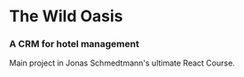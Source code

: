# The Wild Oasis

### A CRM for hotel management

Main project in Jonas Schmedtmann's ultimate React Course.
